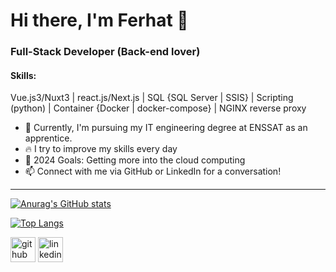 # Hi there, I'm Ferhat 👋

### Full-Stack Developer (Back-end lover)

#### Skills: 
Vue.js3/Nuxt3 | react.js/Next.js | SQL {SQL Server | SSIS} | Scripting (python) | Container {Docker | docker-compose} | NGINX reverse proxy

- 🔭 Currently, I'm pursuing my IT engineering degree at ENSSAT as an apprentice.
- 🔥 I try to improve my skills every day
- 🥅 2024 Goals: Getting more into the cloud computing
- 📫 Connect with me via GitHub or LinkedIn for a conversation!


---

[![Anurag's GitHub stats](https://github-readme-stats.vercel.app/api?username=ferhatte10&count_private=true&show_icons=true&theme=nord&custom_title=Ferhat's+GitHub+Stats&include_all_commits=true)](https://github.com/anuraghazra/github-readme-stats)


[![Top Langs](https://github-readme-stats.vercel.app/api/top-langs/?username=ferhatte10&show_icons=true&theme=nord&layout=compact&langs_count=10&custom_title=Most+used+languages+<Only+in+public+repos>&card_width=400)](https://github.com/anuraghazra/github-readme-stats)


<!--
**ferhatte10/ferhatte10** is a ✨ _special_ ✨ repository because its `README.md` (this file) appears on your GitHub profile.

Here are some ideas to get you started:

- 🔭 I’m currently working on ...
- 🌱 I’m currently learning ...
- 👯 I’m looking to collaborate on ...
- 🤔 I’m looking for help with ...
- 💬 Ask me about ...
- 📫 How to reach me: ...
- 😄 Pronouns: ...
- ⚡ Fun fact: ...
-->
[<img src='https://cdn.jsdelivr.net/npm/simple-icons@3.0.1/icons/github.svg' alt='github' height='40'>](https://github.com/ferhatte10)  [<img src='https://cdn.jsdelivr.net/npm/simple-icons@3.0.1/icons/linkedin.svg' alt='linkedin' height='40'>](https://www.linkedin.com/in/ferhatsdn/)
